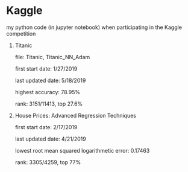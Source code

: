 # Kaggle
my python code (in jupyter notebook) when participating in the Kaggle competition


1. Titanic

	file: Titanic, Titanic_NN_Adam
		
	first start date: 1/27/2019
		
	last updated date: 5/18/2019
		
	highest accuracy: 78.95%
		
	rank: 3151/11413, top 27.6%

2. House Prices: Advanced Regression Techniques

	first start date: 2/17/2019
	
	last updated date: 4/21/2019
	
	lowest root mean squared logarithmetic error: 0.17463
	
	rank: 3305/4259, top 77%
